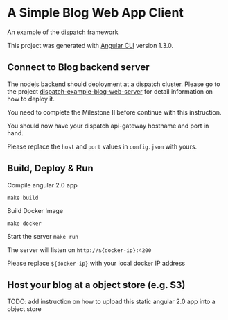 # A Simple Blog Web App Client

An example of the [dispatch](https://github.com/vmware/dispatch) framework

This project was generated with [Angular CLI](https://github.com/angular/angular-cli) version 1.3.0.

## Connect to Blog backend server

The nodejs backend should deployment at a dispatch cluster.
Please go to the project [dispatch-example-blog-web-server](https://github.com/vmware/dispatch/tree/master/examples/blog) for detail information on how to deploy it.

You need to complete the Milestone II before continue with this instruction.

You should now have your dispatch api-gateway hostname and port in hand.

Please replace the ``host`` and ``port`` values in ``config.json`` with yours.

## Build, Deploy & Run

Compile angular 2.0 app

``make build``

Build Docker Image

``make docker``

Start the server
``make run``

The server will listen on ``http://${docker-ip}:4200``

Please replace ``${docker-ip}`` with your local docker IP address

<!-- ## Development server

Run `ng serve --open` for a dev server, your browser should open and navigate to http://localhost:4200/ in a second.

You should now see your blog! -->

## Host your blog at a object store (e.g. S3)

TODO: add instruction on how to upload this static angular 2.0 app into a object store

